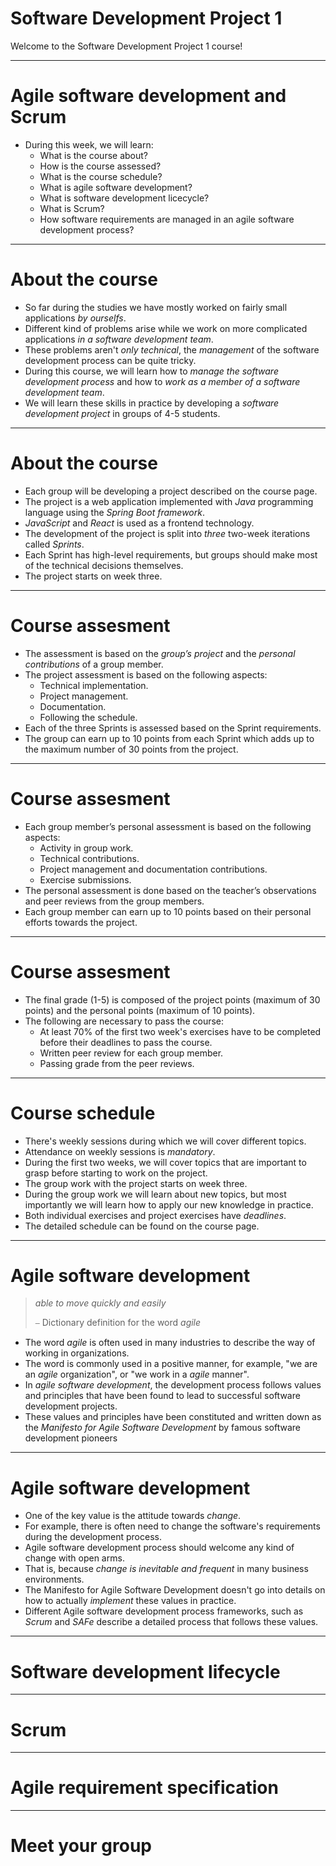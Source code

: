 # Software Development Project 1

Welcome to the Software Development Project 1 course!

---

# Agile software development and Scrum

- During this week, we will learn:
  - What is the course about?
  - How is the course assessed?
  - What is the course schedule?
  - What is agile software development?
  - What is software development licecycle?
  - What is Scrum?
  - How software requirements are managed in an agile software development process?

---

# About the course

- So far during the studies we have mostly worked on fairly small applications _by ourselfs_.
- Different kind of problems arise while we work on more complicated applications _in a software development team_.
- These problems aren't _only technical_, the _management_ of the software development process can be quite tricky.
- During this course, we will learn how to _manage the software development process_ and how to _work as a member of a software development team_.
- We will learn these skills in practice by developing a _software development project_ in groups of 4-5 students.

---

# About the course

- Each group will be developing a project described on the course page.
- The project is a web application implemented with _Java_ programming language using the _Spring Boot framework_.
- _JavaScript_ and _React_ is used as a frontend technology.
- The development of the project is split into _three_ two-week iterations called _Sprints_.
- Each Sprint has high-level requirements, but groups should make most of the technical decisions themselves.
- The project starts on week three.

---

# Course assesment

- The assessment is based on the _group’s project_ and the _personal contributions_ of a group member.
- The project assessment is based on the following aspects:
  - Technical implementation.
  - Project management.
  - Documentation.
  - Following the schedule.
- Each of the three Sprints is assessed based on the Sprint requirements.
- The group can earn up to 10 points from each Sprint which adds up to the maximum number of 30 points from the project.

---

# Course assesment

- Each group member’s personal assessment is based on the following aspects:
  - Activity in group work.
  - Technical contributions.
  - Project management and documentation contributions.
  - Exercise submissions.
- The personal assessment is done based on the teacher’s observations and peer reviews from the group members.
- Each group member can earn up to 10 points based on their personal efforts towards the project.

---

# Course assesment

- The final grade (1-5) is composed of the project points (maximum of 30 points) and the personal points (maximum of 10 points).
- The following are necessary to pass the course:
  - At least 70% of the first two week's exercises have to be completed before their deadlines to pass the course.
  - Written peer review for each group member.
  - Passing grade from the peer reviews.

---

# Course schedule

- There's weekly sessions during which we will cover different topics.
- Attendance on weekly sessions is _mandatory_.
- During the first two weeks, we will cover topics that are important to grasp before starting to work on the project.
- The group work with the project starts on week three.
- During the group work we will learn about new topics, but most importantly we will learn how to apply our new knowledge in practice.
- Both individual exercises and project exercises have _deadlines_.
- The detailed schedule can be found on the course page.

---

# Agile software development

> _able to move quickly and easily_
>
> ⎯ Dictionary definition for the word _agile_

- The word _agile_ is often used in many industries to describe the way of working in organizations.
- The word is commonly used in a positive manner, for example, "we are an _agile_ organization", or "we work in a _agile_ manner".
- In _agile software development_, the development process follows values and principles that have been found to lead to successful software development projects.
- These values and principles have been constituted and written down as the _Manifesto for Agile Software Development_ by famous software development pioneers

---

# Agile software development

- One of the key value is the attitude towards _change_.
- For example, there is often need to change the software's requirements during the development process.
- Agile software development process should welcome any kind of change with open arms.
- That is, because _change is inevitable and frequent_ in many business environments.
- The Manifesto for Agile Software Development doesn't go into details on how to actually _implement_ these values in practice.
- Different Agile software development process frameworks, such as _Scrum_ and _SAFe_ describe a detailed process that follows these values.

---

# Software development lifecycle

---

# Scrum

---

# Agile requirement specification

---

# Meet your group
